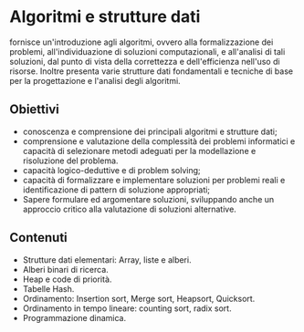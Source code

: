 # Algoritmi e strutture dati

fornisce un'introduzione agli algoritmi, ovvero alla formalizzazione dei problemi, all'individuazione di soluzioni computazionali, e all'analisi di tali soluzioni, dal punto di vista della correttezza e dell'efficienza nell'uso di risorse. 
Inoltre presenta varie strutture dati fondamentali e tecniche di base per la progettazione e l'analisi degli algoritmi.

## Obiettivi

- conoscenza e comprensione dei principali algoritmi e strutture dati;
- comprensione e valutazione della complessità dei problemi informatici e capacità di selezionare metodi adeguati per la modellazione e risoluzione del problema.
- capacità logico-deduttive e di problem solving;
- capacità di formalizzare e implementare soluzioni per problemi reali e identificazione di pattern di soluzione appropriati;
- Sapere formulare ed argomentare soluzioni, sviluppando anche un approccio critico alla valutazione di soluzioni alternative.

## Contenuti

- Strutture dati elementari: Array, liste e alberi.
- Alberi binari di ricerca.
- Heap e code di priorità.
- Tabelle Hash.
- Ordinamento: Insertion sort, Merge sort, Heapsort, Quicksort.
- Ordinamento in tempo lineare: counting sort, radix sort.
- Programmazione dinamica.
